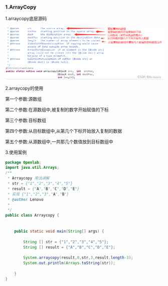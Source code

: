 ### 1.ArrayCopy

1.arraycopy底层源码

![img](img/arraycopy.png)

2.arraycopy的使用

第一个参数:源数组

第二个参数:在源数组中,被复制的数字开始赋值的下标

第三个参数:目标数组

第四个参数:从目标数组中,从第几个下标开始放入复制的数据

第五个参数:从源数组中,一共那几个数值放到目标数组中

3.使用案例

```java
package Openlab;
import java.util.Arrays;
/**
 * Arraycopy 用法讲解
 * str = {"1","2","3","4","5"}
 * result = {"A","B","C","D","E"}
 * 实现 {"1","2","3","A","B"}
 * @author Lenovo
 *
 */
public class Arraycopy {
 
		
	public static void main(String[] args) {
		
		String [] str = {"1","2","3","4","5"};
		String [] result = {"A","B","C","D","E"};
 
		System.arraycopy(result,0,str,3,result.length-3);
		System.out.println(Arrays.toString(str));	
		
	}
}
```

